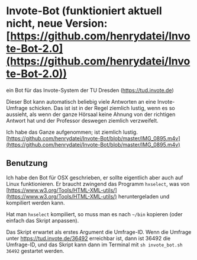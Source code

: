 # Invote-Bot (funktioniert aktuell nicht, neue Version: [https://github.com/henrydatei/Invote-Bot-2.0](https://github.com/henrydatei/Invote-Bot-2.0))
ein Bot für das Invote-System der TU Dresden (https://tud.invote.de)

Dieser Bot kann automatisch beliebig viele Antworten an eine Invote-Umfrage schicken. Das ist ist in der Regel ziemlich lustig, wenn es so aussieht, als wenn der ganze Hörsaal keine Ahnung von der richtigen Antwort hat und der Professor deswegen ziemlich verzweifelt.

Ich habe das Ganze aufgenommen; ist ziemlich lustig. [https://github.com/henrydatei/Invote-Bot/blob/master/IMG_0895.m4v](https://github.com/henrydatei/Invote-Bot/blob/master/IMG_0895.m4v)

## Benutzung
Ich habe den Bot für OSX geschrieben, er sollte eigentlich aber auch auf Linux funktionieren. Er braucht zwingend das Programm `hxselect`, was von [https://www.w3.org/Tools/HTML-XML-utils/](https://www.w3.org/Tools/HTML-XML-utils/) heruntergeladen und kompiliert werden kann.

Hat man `hxselect` kompiliert, so muss man es nach `~/bin` kopieren (oder einfach das Skript anpassen).

Das Skript erwartet als erstes Argument die Umfrage-ID. Wenn die Umfrage unter https://tud.invote.de/36492 erreichbar ist, dann ist 36492 die Umfrage-ID, und das Skript kann dann im Terminal mit  `sh invote_bot.sh 36492` gestartet werden.
